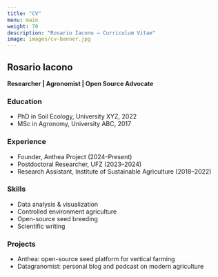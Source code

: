 ```yaml
---
title: "CV"
menu: main
weight: 70
description: "Rosario Iacono – Curriculum Vitae"
image: images/cv-banner.jpg
---
```

## Rosario Iacono

**Researcher | Agronomist | Open Source Advocate**

### Education
- PhD in Soil Ecology, University XYZ, 2022
- MSc in Agronomy, University ABC, 2017

### Experience
- Founder, Anthea Project (2024–Present)
- Postdoctoral Researcher, UFZ (2023–2024)
- Research Assistant, Institute of Sustainable Agriculture (2018–2022)

### Skills
- Data analysis & visualization
- Controlled environment agriculture
- Open-source seed breeding
- Scientific writing

### Projects
- Anthea: open-source seed platform for vertical farming
- Datagranomist: personal blog and podcast on modern agriculture
